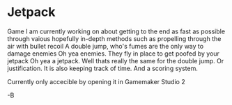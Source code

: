 # Jetpack
Game I am currently working on about getting to the end as fast as possible through vaious hopefully in-depth methods such as 
propelling through the air with bullet recoil
A double jump, who's fumes are the only way to damage enemies
Oh yea enemies. They fly in place to get poofed by your jetpack
Oh yea a jetpack. Well thats really the same for the double jump. Or justification.
It is also keeping track of time. 
And a scoring system.

Currently only accecible by opening it in Gamemaker Studio 2

-B

